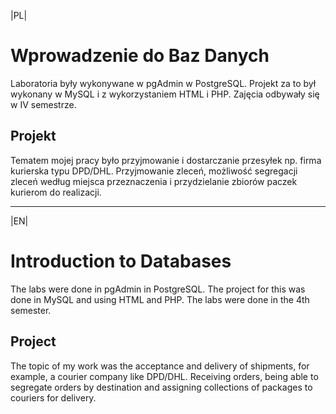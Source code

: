 |PL|

# Wprowadzenie do Baz Danych

Laboratoria były wykonywane w pgAdmin w PostgreSQL. Projekt za to był wykonany w MySQL i z wykorzystaniem HTML i PHP. Zajęcia odbywały się w IV semestrze.

## Projekt

Tematem mojej pracy było przyjmowanie i dostarczanie przesyłek np. firma kurierska typu DPD/DHL. Przyjmowanie zleceń, możliwość segregacji zleceń według miejsca przeznaczenia i przydzielanie zbiorów paczek kurierom do realizacji.

---

|EN|

# Introduction to Databases

The labs were done in pgAdmin in PostgreSQL. The project for this was done in MySQL and using HTML and PHP. The labs were done in the 4th semester.

## Project

The topic of my work was the acceptance and delivery of shipments, for example, a courier company like DPD/DHL. Receiving orders, being able to segregate orders by destination and assigning collections of packages to couriers for delivery.
